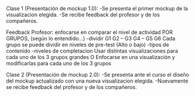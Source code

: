 Clase 1 (Presentación de mockup 1.0):
-Se presenta el primer mockup de la visualizacion elegida.
-Se recibe feedback del profesor y de los compañeros.

Feedback Profesor: enfocarse en comparar el nivel de actividad POR GRUPOS,
(según lo entendido...)
-dividir G1 G2 – G3 G4 – G5 G6
Cada grupo se puede dividir en niveles de pre-test (Alto o bajo)
-tipos de contenido 
-niveles de completacion
Usar distintas visualizaciones para cada uno de los 3 grupos grandes 
O Enfocarse en una visualización y modificarlas para cada uno de los 3 grupos 
 
Clase 2 (Presentación de mockup 2.0):
-Se presenta ante el curso el diseño del mockup actualizado con una nueva visualizacion elegida.
-Nuevamente se recibe feedback del profesor y de los compañeros.
